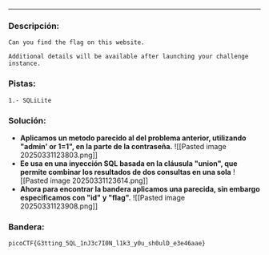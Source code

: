 ---
### Descripción:
```
Can you find the flag on this website.

Additional details will be available after launching your challenge instance.
```

### Pistas: 
```
1.- SQLiLite
```

### Solución:
- **Aplicamos un metodo parecido al del problema anterior, utilizando "admin' or 1=1", en la parte de la contraseña.** 
![[Pasted image 20250331123803.png]]
- **Ee usa en una inyección SQL basada en la cláusula "union", que permite combinar los resultados de dos consultas en una sola**
![[Pasted image 20250331123614.png]]
- **Ahora para encontrar la bandera aplicamos una parecida, sin embargo especificamos con "id" y "flag".**
![[Pasted image 20250331123908.png]]

### Bandera:
```
picoCTF{G3tting_5QL_1nJ3c7I0N_l1k3_y0u_sh0ulD_e3e46aae}
```
